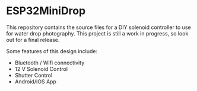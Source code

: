 # ESP32MiniDrop
This repository contains the source files for a DIY solenoid controller to use for water drop photography. This project is still a work in progress, so look out for a final release.

Some features of this design include:
* Bluetooth / Wifi connectivity
* 12 V Solenoid Control
* Shutter Control
* Android/IOS App
